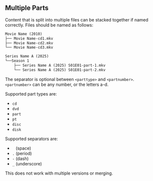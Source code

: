 <!-- markdownlint-disable MD041 -->

## Multiple Parts

Content that is split into multiple files can be stacked together if named correctly. Files should be named as follows:

```txt
Movie Name (2010)
├── Movie Name-cd1.mkv
├── Movie Name-cd2.mkv
└── Movie Name-cd3.mkv
```

```txt
Series Name A (2025)
└──Season 1
    ├── Series Name A (2025) S01E01-part-1.mkv
    └── Series Name A (2025) S01E01-part-2.mkv
```

The separator is optional between `<parttype>` and `<partnumber>`. `<partnumber>` can be any number, or the letters a-d.

Supported part types are:

- `cd`
- `dvd`
- `part`
- `pt`
- `disc`
- `disk`

Supported separators are:

<!-- markdownlint-disable MD038 -->

- ` ` (space)
- `.` (period)
- `-` (dash)
- `_` (underscore)

This does not work with multiple versions or merging.
